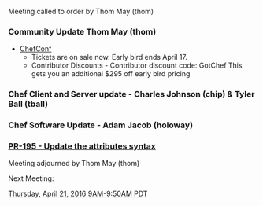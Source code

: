 Meeting called to order by Thom May (thom)

### Community Update Thom May (thom)

* [ChefConf](https://chefconf.chef.io)
  * Tickets are on sale now.  Early bird ends April 17.
  * Contributor Discounts - Contributor discount code: GotChef This gets you an additional $295 off early bird pricing

### Chef Client and Server update - Charles Johnson (chip) & Tyler Ball (tball)

### Chef Software Update -  Adam Jacob (holoway)

### [PR-195 - Update the attributes syntax](https://github.com/chef/chef-rfc/pull/195)


Meeting adjourned by Thom May (thom)

Next Meeting:

[Thursday, April 21, 2016 9AM-9:50AM PDT](http://everytimezone.com/#2016-4-21,240,cn3)
